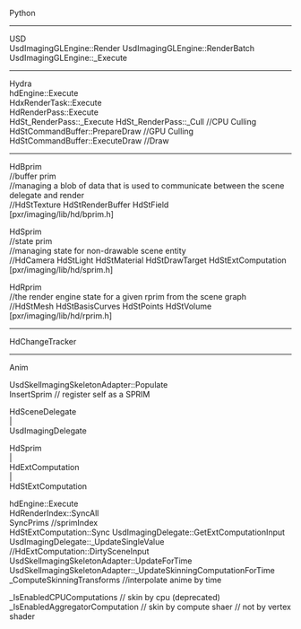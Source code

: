 Python  

--- 
USD  
UsdImagingGLEngine::Render
UsdImagingGLEngine::RenderBatch
UsdImagingGLEngine::_Execute  

---  
Hydra  
hdEngine::Execute  
HdxRenderTask::Execute  
HdRenderPass::Execute  
HdSt_RenderPass::_Execute 
  HdSt_RenderPass::_Cull //CPU Culling
  HdStCommandBuffer::PrepareDraw //GPU Culling
  HdStCommandBuffer::ExecuteDraw //Draw

     
---    
   
HdBprim     
//buffer prim     
//managing a blob of data that is used to communicate between the scene delegate and render    
//HdStTexture HdStRenderBuffer HdStField   
\[pxr/imaging/lib/hd/bprim.h\]     
   
HdSprim    
//state prim    
//managing state for non-drawable scene entity     
//HdCamera HdStLight HdStMaterial HdStDrawTarget HdStExtComputation      
\[pxr/imaging/lib/hd/sprim.h\]   
    
HdRprim   
//the render engine state for a given rprim from the scene graph       
//HdStMesh HdStBasisCurves HdStPoints HdStVolume       
\[pxr/imaging/lib/hd/rprim.h\]          
                
---   
HdChangeTracker


---  
Anim  
  
UsdSkelImagingSkeletonAdapter::Populate  
  InsertSprim // register self as a SPRIM   

HdSceneDelegate  
  |  
UsdImagingDelegate  
   
HdSprim    
  |   
HdExtComputation     
  |   
HdStExtComputation    
   
hdEngine::Execute    
  HdRenderIndex::SyncAll   
    SyncPrims //sprimIndex   
      HdStExtComputation::Sync
        UsdImagingDelegate::GetExtComputationInput    
          UsdImagingDelegate::_UpdateSingleValue  //HdExtComputation::DirtySceneInput  
            UsdSkelImagingSkeletonAdapter::UpdateForTime  
              UsdSkelImagingSkeletonAdapter::_UpdateSkinningComputationForTime  
              _ComputeSkinningTransforms //interpolate anime by time   


_IsEnabledCPUComputations // skin by cpu (deprecated)  
_IsEnabledAggregatorComputation // skin by compute shaer // not by vertex shader  